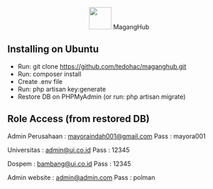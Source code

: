 <p align="center"><img src="http://maganghub.my.id/img/maganghub.png" width="50"> MagangHub</p>

## Installing on Ubuntu
- Run: git clone https://github.com/tedohac/maganghub.git
- Run: composer install
- Create .env file
- Run: php artisan key:generate
- Restore DB on PHPMyAdmin (or run: php artisan migrate)

## Role Access (from restored DB)
Admin Perusahaan : mayoraindah001@gmail.com
Pass : mayora001

Universitas : admin@ui.co.id
Pass : 12345

Dospem : bambang@ui.co.id
Pass : 12345

Admin website : admin@admin.com
Pass : polman
